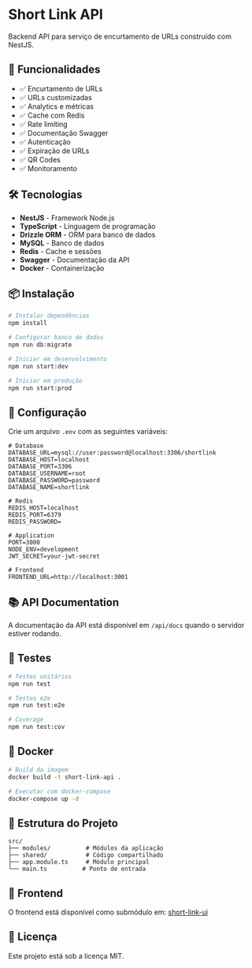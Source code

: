 # Short Link API

Backend API para serviço de encurtamento de URLs construído com NestJS.

## 🚀 Funcionalidades

- ✅ Encurtamento de URLs
- ✅ URLs customizadas
- ✅ Analytics e métricas
- ✅ Cache com Redis
- ✅ Rate limiting
- ✅ Documentação Swagger
- ✅ Autenticação
- ✅ Expiração de URLs
- ✅ QR Codes
- ✅ Monitoramento

## 🛠️ Tecnologias

- **NestJS** - Framework Node.js
- **TypeScript** - Linguagem de programação
- **Drizzle ORM** - ORM para banco de dados
- **MySQL** - Banco de dados
- **Redis** - Cache e sessões
- **Swagger** - Documentação da API
- **Docker** - Containerização

## 📦 Instalação

```bash
# Instalar dependências
npm install

# Configurar banco de dados
npm run db:migrate

# Iniciar em desenvolvimento
npm run start:dev

# Iniciar em produção
npm run start:prod
```

## 🔧 Configuração

Crie um arquivo `.env` com as seguintes variáveis:

```env
# Database
DATABASE_URL=mysql://user:password@localhost:3306/shortlink
DATABASE_HOST=localhost
DATABASE_PORT=3306
DATABASE_USERNAME=root
DATABASE_PASSWORD=password
DATABASE_NAME=shortlink

# Redis
REDIS_HOST=localhost
REDIS_PORT=6379
REDIS_PASSWORD=

# Application
PORT=3000
NODE_ENV=development
JWT_SECRET=your-jwt-secret

# Frontend
FRONTEND_URL=http://localhost:3001
```

## 📚 API Documentation

A documentação da API está disponível em `/api/docs` quando o servidor estiver rodando.

## 🧪 Testes

```bash
# Testes unitários
npm run test

# Testes e2e
npm run test:e2e

# Coverage
npm run test:cov
```

## 🐳 Docker

```bash
# Build da imagem
docker build -t short-link-api .

# Executar com docker-compose
docker-compose up -d
```

## 📁 Estrutura do Projeto

```
src/
├── modules/          # Módulos da aplicação
├── shared/           # Código compartilhado
├── app.module.ts     # Módulo principal
└── main.ts          # Ponto de entrada
```

## 🤝 Frontend

O frontend está disponível como submódulo em: [short-link-ui](https://github.com/BOThiago/short-link-ui)

## 📄 Licença

Este projeto está sob a licença MIT.
